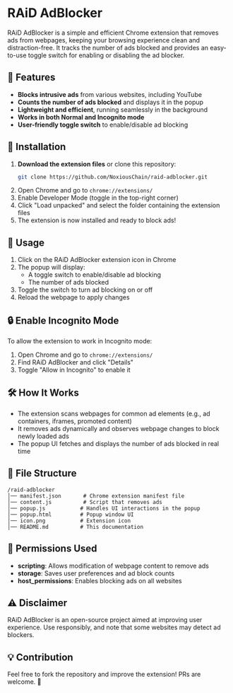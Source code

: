 # RAiD AdBlocker

RAiD AdBlocker is a simple and efficient Chrome extension that removes ads from webpages, keeping your browsing experience clean and distraction-free. It tracks the number of ads blocked and provides an easy-to-use toggle switch for enabling or disabling the ad blocker.

## 📌 Features

- **Blocks intrusive ads** from various websites, including YouTube
- **Counts the number of ads blocked** and displays it in the popup
- **Lightweight and efficient**, running seamlessly in the background
- **Works in both Normal and Incognito mode**
- **User-friendly toggle switch** to enable/disable ad blocking

## 🔧 Installation

1. **Download the extension files** or clone this repository:
   ```bash
   git clone https://github.com/NoxiousChain/raid-adblocker.git
   ```
2. Open Chrome and go to `chrome://extensions/`
3. Enable Developer Mode (toggle in the top-right corner)
4. Click "Load unpacked" and select the folder containing the extension files
5. The extension is now installed and ready to block ads!

## 🚀 Usage

1. Click on the RAiD AdBlocker extension icon in Chrome
2. The popup will display:
   - A toggle switch to enable/disable ad blocking
   - The number of ads blocked
3. Toggle the switch to turn ad blocking on or off
4. Reload the webpage to apply changes

## 🔒 Enable Incognito Mode

To allow the extension to work in Incognito mode:

1. Open Chrome and go to `chrome://extensions/`
2. Find RAiD AdBlocker and click "Details"
3. Toggle "Allow in Incognito" to enable it

## 🛠️ How It Works

- The extension scans webpages for common ad elements (e.g., ad containers, iframes, promoted content)
- It removes ads dynamically and observes webpage changes to block newly loaded ads
- The popup UI fetches and displays the number of ads blocked in real time

## 📄 File Structure

```
/raid-adblocker
│── manifest.json       # Chrome extension manifest file
│── content.js          # Script that removes ads
│── popup.js           # Handles UI interactions in the popup
│── popup.html         # Popup window UI
│── icon.png           # Extension icon
│── README.md          # This documentation
```

## 📌 Permissions Used

- **scripting**: Allows modification of webpage content to remove ads
- **storage**: Saves user preferences and ad block counts
- **host_permissions**: Enables blocking ads on all websites

## ⚠️ Disclaimer

RAiD AdBlocker is an open-source project aimed at improving user experience. Use responsibly, and note that some websites may detect ad blockers.

## 💡 Contribution

Feel free to fork the repository and improve the extension! PRs are welcome. 🎉
